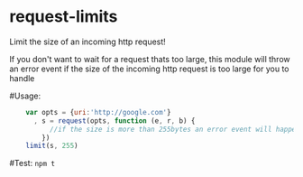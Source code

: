 # request-limits

Limit the size of an incoming http request! 

If you don't want to wait for a request thats too large, this module will throw an error event if the size of the incoming http request is too large for you to handle

#Usage: 

```javascript
    var opts = {uri:'http://google.com'}
      , s = request(opts, function (e, r, b) { 
          //if the size is more than 255bytes an error event will happen  
        })
    limit(s, 255)
```

#Test: 
`npm t`
